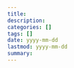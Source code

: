 ```yaml
---
title: 
description: 
categories: []
tags: []
date: yyyy-mm-dd
lastmod: yyyy-mm-dd
summary: 
---
```


